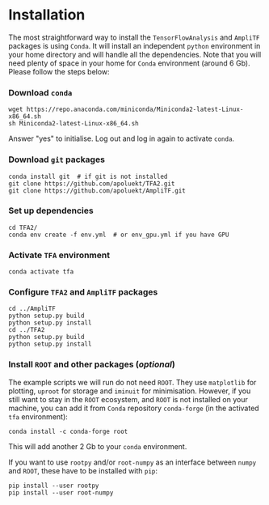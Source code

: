 # Installation 

The most straightforward way to install the `TensorFlowAnalysis` and `AmpliTF` packages is using `Conda`. It will install an independent `python` environment in your home directory and will handle all the dependencies. Note that you will need plenty of space in your home for `Conda` environment (around 6 Gb). Please follow the steps below: 

### Download `conda`
```
wget https://repo.anaconda.com/miniconda/Miniconda2-latest-Linux-x86_64.sh
sh Miniconda2-latest-Linux-x86_64.sh
```
Answer "yes" to initialise. Log out and log in again to activate `conda`.

### Download `git` packages 
```
conda install git  # if git is not installed
git clone https://github.com/apoluekt/TFA2.git
git clone https://github.com/apoluekt/AmpliTF.git
```

### Set up dependencies
```
cd TFA2/
conda env create -f env.yml  # or env_gpu.yml if you have GPU
```

### Activate `TFA` environment
```
conda activate tfa
```

### Configure `TFA2` and `AmpliTF` packages
```
cd ../AmpliTF
python setup.py build
python setup.py install
cd ../TFA2
python setup.py build
python setup.py install
```
### Install `ROOT` and other packages (_optional_)

The example scripts we will run do not need `ROOT`. They use `matplotlib` for plotting, `uproot` for storage and `iminuit` for minimisation. However, if you still want to stay in the `ROOT` ecosystem, and `ROOT` is not installed on your machine, you can add it from `Conda` repository `conda-forge` (in the activated `tfa` environment): 

```
conda install -c conda-forge root
```
This will add another 2 Gb to your `conda` environment. 

If you want to use `rootpy` and/or `root-numpy` as an interface between `numpy` and `ROOT`, these have to be installed with `pip`: 
```
pip install --user rootpy
pip install --user root-numpy
```
